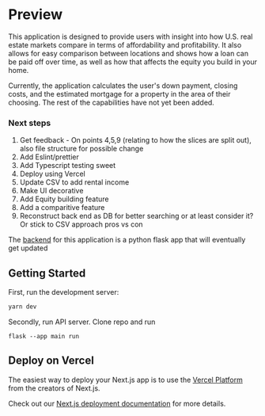 # Preview 

This application is designed to provide users with insight into how U.S. real estate markets compare in terms of affordability and profitability. It also allows for easy comparison between locations and shows how a loan can be paid off over time, as well as how that affects the equity you build in your home.

Currently, the application calculates the user's down payment, closing costs, and the estimated mortgage for a property in the area of their choosing. The rest of the capabilities have not yet been added.

### Next steps

1. Get feedback - On points 4,5,9 (relating to how the slices are split out), also file structure for possible change
3. Add Eslint/prettier
4. Add Typescript testing sweet
5. Deploy using Vercel
6. Update CSV to add rental income
7. Make UI decorative
8. Add Equity building feature
9. Add a comparitive feature
10. Reconstruct back end as DB for better searching or at least consider it? Or stick to CSV approach pros vs con






The [backend](https://github.com/Lsimelus/real-calc-script) for this application is a python flask app that will eventually get updated


## Getting Started

First, run the development server:

```bash
yarn dev
```
Secondly, run API server. Clone repo and run
```
flask --app main run
```
## Deploy on Vercel

The easiest way to deploy your Next.js app is to use the [Vercel Platform](https://vercel.com/new?utm_medium=default-template&filter=next.js&utm_source=create-next-app&utm_campaign=create-next-app-readme) from the creators of Next.js.

Check out our [Next.js deployment documentation](https://nextjs.org/docs/deployment) for more details.
